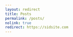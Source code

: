```yaml
---
layout: redirect
title: Posts
permalink: /posts/
nolink: true
redirect: https://sidsite.com
---
```

